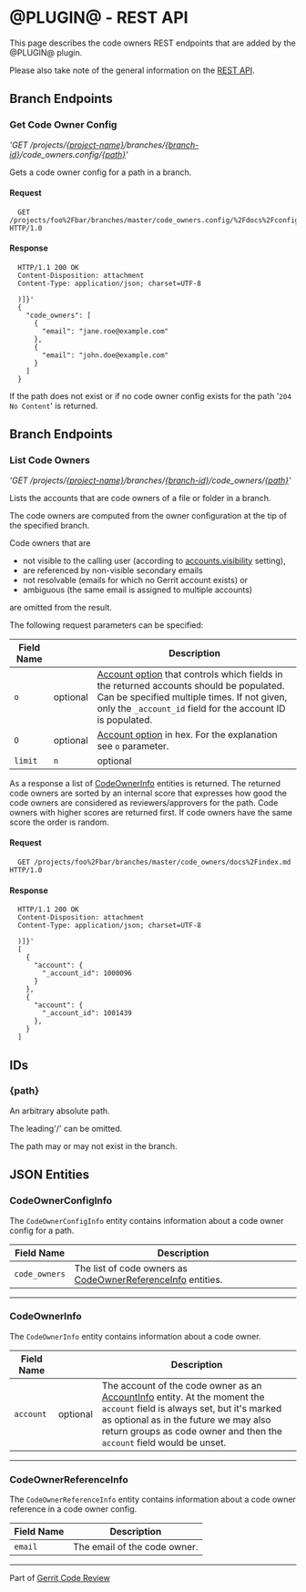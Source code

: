 # @PLUGIN@ - REST API

This page describes the code owners REST endpoints that are added by the
@PLUGIN@ plugin.

Please also take note of the general information on the
[REST API](../../../Documentation/rest-api.html).

## <a id="branch-endpoints">Branch Endpoints

### <a id="get-code-owner-config">Get Code Owner Config
_'GET /projects/[\{project-name\}](../../../Documentation/rest-api-projects.html#project-name)/branches/[\{branch-id\}](../../../Documentation/rest-api-projects.html#branch-id)/code_owners.config/[\{path\}](#path)'_

Gets a code owner config for a path in a branch.

#### Request

```
  GET /projects/foo%2Fbar/branches/master/code_owners.config/%2Fdocs%2Fconfig HTTP/1.0
```

#### Response

```
  HTTP/1.1 200 OK
  Content-Disposition: attachment
  Content-Type: application/json; charset=UTF-8

  )]}'
  {
    "code_owners": [
      {
        "email": "jane.roe@example.com"
      },
      {
        "email": "john.doe@example.com"
      }
    ]
  }
```

If the path does not exist or if no code owner config exists for the path
'`204 No Content`' is returned.

## <a id="branch-endpoints"> Branch Endpoints

### <a id="list-code-owners"> List Code Owners
_'GET /projects/[\{project-name\}](../../../Documentation/rest-api-projects.html#project-name)/branches/[\{branch-id\}](../../../Documentation/rest-api-projects.html#branch-id)/code_owners/[\{path\}](#path)'_

Lists the accounts that are code owners of a file or folder in a branch.

The code owners are computed from the owner configuration at the tip of the
specified branch.

Code owners that are

* not visible to the calling user (according to
[accounts.visibility](../../../Documentation/config-gerrit.html#accounts.visibility)
setting),
* are referenced by non-visible secondary emails
* not resolvable (emails for which no Gerrit account exists) or
* ambiguous (the same email is assigned to multiple accounts)

are omitted from the result.

The following request parameters can be specified:

| Field Name  |          | Description |
| ----------- | -------- | ----------- |
| `o`         | optional | [Account option](../../../Documentation/rest-api-accounts.html#query-options) that controls which fields in the returned accounts should be populated. Can be specified multiple times. If not given, only the `_account_id` field for the account ID is populated.
| `O`         | optional | [Account option](../../../Documentation/rest-api-accounts.html#query-options) in hex. For the explanation see `o` parameter.
| `limit`|`n` | optional | Limit defining how many code owners should be returned at most. By default 10.

As a response a list of [CodeOwnerInfo](#code-owner-info) entities is returned.
The returned code owners are sorted by an internal score that expresses how good
the code owners are considered as reviewers/approvers for the path. Code owners
with higher scores are returned first. If code owners have the same score the
order is random.

#### Request

```
  GET /projects/foo%2Fbar/branches/master/code_owners/docs%2Findex.md HTTP/1.0
```

#### Response

```
  HTTP/1.1 200 OK
  Content-Disposition: attachment
  Content-Type: application/json; charset=UTF-8

  )]}'
  [
    {
      "account": {
        "_account_id": 1000096
      }
    },
    {
      "account": {
        "_account_id": 1001439
      },
    }
  ]
```

## <a id="ids"> IDs

### <a id="path"> \{path\}

An arbitrary absolute path.

The leading'/' can be omitted.

The path may or may not exist in the branch.

## <a id="json-entities"> JSON Entities

### <a id="code-owner-config-info"> CodeOwnerConfigInfo
The `CodeOwnerConfigInfo` entity contains information about a code owner config
for a path.


| Field Name    | Description |
| ------------- | ----------- |
| `code_owners` | The list of code owners as [CodeOwnerReferenceInfo](#code-owner-reference-info) entities.

---

### <a id="code-owner-info"> CodeOwnerInfo
The `CodeOwnerInfo` entity contains information about a code owner.

| Field Name  |          | Description |
| ----------- | -------- | ----------- |
| `account`   | optional | The account of the code owner as an [AccountInfo](../../../Documentation/rest-api-accounts.html#account-info) entity. At the moment the `account` field is always set, but it's marked as optional as in the future we may also return groups as code owner and then the `account` field would be unset.

---

### <a id="code-owner-reference-info"> CodeOwnerReferenceInfo
The `CodeOwnerReferenceInfo` entity contains information about a code owner
reference in a code owner config.


| Field Name | Description |
| ---------- | ----------- |
| `email`    | The email of the code owner.

---

Part of [Gerrit Code Review](../../../Documentation/index.html)

